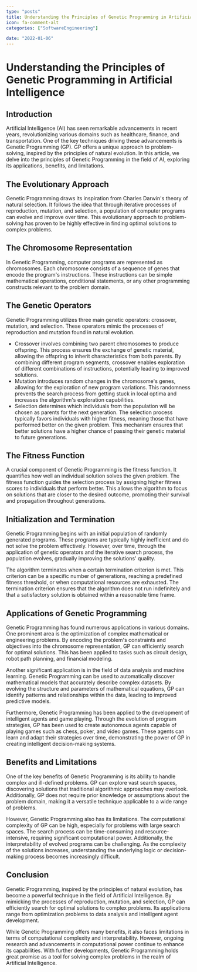 ```yaml
---
type: "posts"
title: Understanding the Principles of Genetic Programming in Artificial Intelligence
icon: fa-comment-alt
categories: ["SoftwareEngineering"]

date: "2022-01-06"
---
```




# Understanding the Principles of Genetic Programming in Artificial Intelligence

## Introduction

Artificial Intelligence (AI) has seen remarkable advancements in recent years, revolutionizing various domains such as healthcare, finance, and transportation. One of the key techniques driving these advancements is Genetic Programming (GP). GP offers a unique approach to problem-solving, inspired by the principles of natural evolution. In this article, we delve into the principles of Genetic Programming in the field of AI, exploring its applications, benefits, and limitations.

## The Evolutionary Approach

Genetic Programming draws its inspiration from Charles Darwin's theory of natural selection. It follows the idea that through iterative processes of reproduction, mutation, and selection, a population of computer programs can evolve and improve over time. This evolutionary approach to problem-solving has proven to be highly effective in finding optimal solutions to complex problems.

## The Chromosome Representation

In Genetic Programming, computer programs are represented as chromosomes. Each chromosome consists of a sequence of genes that encode the program's instructions. These instructions can be simple mathematical operations, conditional statements, or any other programming constructs relevant to the problem domain.

## The Genetic Operators

Genetic Programming utilizes three main genetic operators: crossover, mutation, and selection. These operators mimic the processes of reproduction and mutation found in natural evolution.

- Crossover involves combining two parent chromosomes to produce offspring. This process ensures the exchange of genetic material, allowing the offspring to inherit characteristics from both parents. By combining different program segments, crossover enables exploration of different combinations of instructions, potentially leading to improved solutions.
- Mutation introduces random changes in the chromosome's genes, allowing for the exploration of new program variations. This randomness prevents the search process from getting stuck in local optima and increases the algorithm's exploration capabilities.
- Selection determines which individuals from the population will be chosen as parents for the next generation. The selection process typically favors individuals with higher fitness, meaning those that have performed better on the given problem. This mechanism ensures that better solutions have a higher chance of passing their genetic material to future generations.

## The Fitness Function

A crucial component of Genetic Programming is the fitness function. It quantifies how well an individual solution solves the given problem. The fitness function guides the selection process by assigning higher fitness scores to individuals that perform better. This allows the algorithm to focus on solutions that are closer to the desired outcome, promoting their survival and propagation throughout generations.

## Initialization and Termination

Genetic Programming begins with an initial population of randomly generated programs. These programs are typically highly inefficient and do not solve the problem effectively. However, over time, through the application of genetic operators and the iterative search process, the population evolves, gradually improving the solutions' quality.

The algorithm terminates when a certain termination criterion is met. This criterion can be a specific number of generations, reaching a predefined fitness threshold, or when computational resources are exhausted. The termination criterion ensures that the algorithm does not run indefinitely and that a satisfactory solution is obtained within a reasonable time frame.

## Applications of Genetic Programming

Genetic Programming has found numerous applications in various domains. One prominent area is the optimization of complex mathematical or engineering problems. By encoding the problem's constraints and objectives into the chromosome representation, GP can efficiently search for optimal solutions. This has been applied to tasks such as circuit design, robot path planning, and financial modeling.

Another significant application is in the field of data analysis and machine learning. Genetic Programming can be used to automatically discover mathematical models that accurately describe complex datasets. By evolving the structure and parameters of mathematical equations, GP can identify patterns and relationships within the data, leading to improved predictive models.

Furthermore, Genetic Programming has been applied to the development of intelligent agents and game playing. Through the evolution of program strategies, GP has been used to create autonomous agents capable of playing games such as chess, poker, and video games. These agents can learn and adapt their strategies over time, demonstrating the power of GP in creating intelligent decision-making systems.

## Benefits and Limitations

One of the key benefits of Genetic Programming is its ability to handle complex and ill-defined problems. GP can explore vast search spaces, discovering solutions that traditional algorithmic approaches may overlook. Additionally, GP does not require prior knowledge or assumptions about the problem domain, making it a versatile technique applicable to a wide range of problems.

However, Genetic Programming also has its limitations. The computational complexity of GP can be high, especially for problems with large search spaces. The search process can be time-consuming and resource-intensive, requiring significant computational power. Additionally, the interpretability of evolved programs can be challenging. As the complexity of the solutions increases, understanding the underlying logic or decision-making process becomes increasingly difficult.

## Conclusion

Genetic Programming, inspired by the principles of natural evolution, has become a powerful technique in the field of Artificial Intelligence. By mimicking the processes of reproduction, mutation, and selection, GP can efficiently search for optimal solutions to complex problems. Its applications range from optimization problems to data analysis and intelligent agent development.

While Genetic Programming offers many benefits, it also faces limitations in terms of computational complexity and interpretability. However, ongoing research and advancements in computational power continue to enhance its capabilities. With further developments, Genetic Programming holds great promise as a tool for solving complex problems in the realm of Artificial Intelligence.